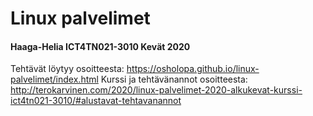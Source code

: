 # Linux palvelimet
#### Haaga-Helia  ICT4TN021-3010 Kevät 2020
Tehtävät löytyy osoitteesta:
https://osholopa.github.io/linux-palvelimet/index.html
Kurssi ja tehtävänannot osoitteesta:
http://terokarvinen.com/2020/linux-palvelimet-2020-alkukevat-kurssi-ict4tn021-3010/#alustavat-tehtavanannot
